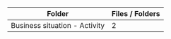 | Folder                        |   Files / Folders |
|-------------------------------|-------------------|
| Business situation - Activity |                 2 |